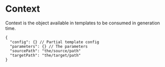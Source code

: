 Context
===
Context is the object available in templates to be consumed in generation time.

```
{
  "config": {} // Partial template config
  "parameters": {} // The parameters
  "sourcePath": "the/source/path"
  "targetPath": "the/target/path"
}
```
